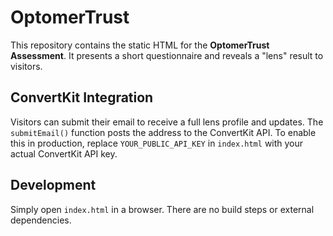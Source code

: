 # OptomerTrust

This repository contains the static HTML for the **OptomerTrust Assessment**. It presents a short questionnaire and reveals a "lens" result to visitors.

## ConvertKit Integration

Visitors can submit their email to receive a full lens profile and updates. The `submitEmail()` function posts the address to the ConvertKit API. To enable this in production, replace `YOUR_PUBLIC_API_KEY` in `index.html` with your actual ConvertKit API key.

## Development

Simply open `index.html` in a browser. There are no build steps or external dependencies.
